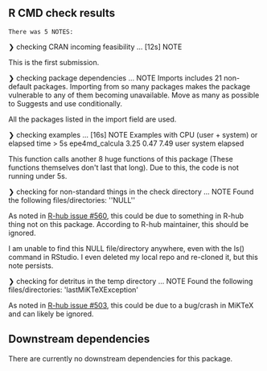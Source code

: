 ## R CMD check results

    There was 5 NOTES:
    
❯ checking CRAN incoming feasibility ... [12s] NOTE
  
  This is the first submission.

❯ checking package dependencies ... NOTE
  Imports includes 21 non-default packages.
  Importing from so many packages makes the package vulnerable to any of
  them becoming unavailable.  Move as many as possible to Suggests and
  use conditionally.
  
  All the packages listed in the import field are used.

❯ checking examples ... [16s] NOTE
  Examples with CPU (user + system) or elapsed time > 5s
  epe4md_calcula 3.25   0.47    7.49
                 user system elapsed
                 
  This function calls another 8 huge functions of this package (These functions 
  themselves don't last that long). Due to this, the code is not running under 
  5s.
  
❯ checking for non-standard things in the check directory ... NOTE
  Found the following files/directories:
    ''NULL''
    
  As noted in [R-hub issue #560](https://github.com/r-hub/rhub/issues/560), this 
  could be due to something  in R-hub thing not on this package. According to
  R-hub maintainer, this should be ignored.
  
  I am unable to find this NULL file/directory anywhere, even with the ls() 
  command in RStudio. I even deleted my local repo and re-cloned it, but this 
  note persists.

❯ checking for detritus in the temp directory ... NOTE
  Found the following files/directories:
    'lastMiKTeXException'
    
  As noted in [R-hub issue #503](https://github.com/r-hub/rhub/issues/503), 
  this could be due to a bug/crash in MiKTeX and can likely be ignored.

## Downstream dependencies

  There are currently no downstream dependencies for this package.
